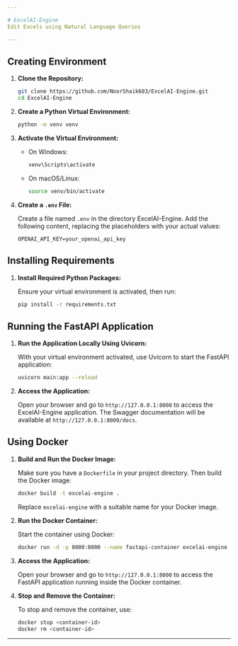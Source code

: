 ```yaml
---

# ExcelAI-Engine
Edit Excels using Natural Language Queries

---
```


## Creating Environment

1. **Clone the Repository:**

   ```bash
   git clone https://github.com/NoorShaik683/ExcelAI-Engine.git
   cd ExcelAI-Engine
   ```

2. **Create a Python Virtual Environment:**

   ```bash
   python -m venv venv
   ```

3. **Activate the Virtual Environment:**

   - On Windows:

     ```bash
     venv\Scripts\activate
     ```

   - On macOS/Linux:

     ```bash
     source venv/bin/activate
     ```

4. **Create a `.env` File:**

   Create a file named `.env` in the  directory ExcelAI-Engine. Add the following content, replacing the placeholders with your actual values:

   ```plaintext
   OPENAI_API_KEY=your_openai_api_key
   ```

## Installing Requirements

1. **Install Required Python Packages:**

   Ensure your virtual environment is activated, then run:

   ```bash
   pip install -r requirements.txt
   ```

  
## Running the FastAPI Application

1. **Run the Application Locally Using Uvicorn:**

   With your virtual environment activated, use Uvicorn to start the FastAPI application:

   ```bash
   uvicorn main:app --reload
   ```


2. **Access the Application:**

   Open your browser and go to `http://127.0.0.1:8000` to access the ExcelAI-Engine application. The Swagger documentation will be available at `http://127.0.0.1:8000/docs`.

## Using Docker

1. **Build and Run the Docker Image:**

   Make sure you have a `Dockerfile` in your project directory. Then build the Docker image:

   ```bash
   docker build -t excelai-engine .
   ```

   Replace `excelai-engine` with a suitable name for your Docker image.


2. **Run the Docker Container:**

   Start the container using Docker:

   ```bash
   docker run -d -p 8000:8000 --name fastapi-container excelai-engine
   ```

3. **Access the Application:**

   Open your browser and go to `http://127.0.0.1:8000` to access the FastAPI application running inside the Docker container.

4. **Stop and Remove the Container:**

   To stop and remove the container, use:

   ```bash
   docker stop <container-id>
   docker rm <container-id>
   ```

---
